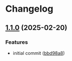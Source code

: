 # Changelog

## [1.1.0](https://github.com/RichForever/tt-theme-blocks/compare/v1.3.2...v1.1.0) (2025-02-20)

### Features

* initial commit ([bbd98a8](https://github.com/RichForever/tt-theme-blocks/commit/bbd98a86df71cc2d259ff35927a7e0670a295308))
